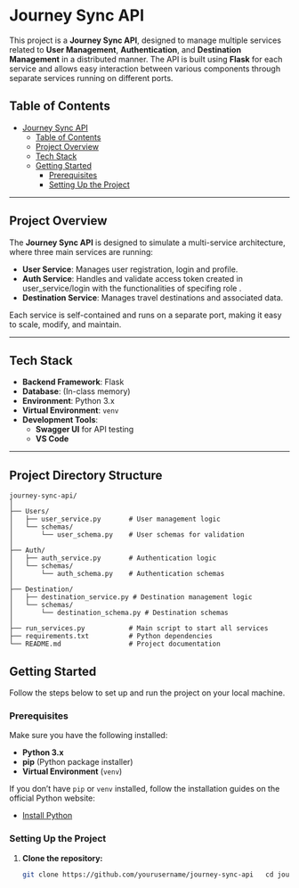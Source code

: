 
# Journey Sync API

This project is a **Journey Sync API**, designed to manage multiple services related to **User Management**, **Authentication**, and **Destination Management** in a distributed manner. The API is built using **Flask** for each service and allows easy interaction between various components through separate services running on different ports.

## Table of Contents

- [Journey Sync API](#journey-sync-api)
  - [Table of Contents](#table-of-contents)
  - [Project Overview](#project-overview)
  - [Tech Stack](#tech-stack)
  - [Getting Started](#getting-started)
    - [Prerequisites](#prerequisites)
    - [Setting Up the Project](#setting-up-the-project)

---

## Project Overview

The **Journey Sync API** is designed to simulate a multi-service architecture, where three main services are running:

- **User Service**: Manages user registration, login and profile.
- **Auth Service**: Handles and validate access token created in user_service/login with the functionalities of specifing role .
- **Destination Service**: Manages travel destinations and associated data.

Each service is self-contained and runs on a separate port, making it easy to scale, modify, and maintain.

---

## Tech Stack

- **Backend Framework**: Flask
- **Database**: (In-class memory)
- **Environment**: Python 3.x
- **Virtual Environment**: `venv`
- **Development Tools**: 
  - **Swagger UI** for API testing
  - **VS Code** 

---


## Project Directory Structure

```plaintext
journey-sync-api/
│
├── Users/
│   ├── user_service.py       # User management logic
│   └── schemas/
│       └── user_schema.py    # User schemas for validation
│
├── Auth/
│   ├── auth_service.py       # Authentication logic
│   └── schemas/
│       └── auth_schema.py    # Authentication schemas
│
├── Destination/
│   ├── destination_service.py # Destination management logic
│   └── schemas/
│       └── destination_schema.py # Destination schemas
│
├── run_services.py           # Main script to start all services
├── requirements.txt          # Python dependencies
└── README.md                 # Project documentation
```
## Getting Started

Follow the steps below to set up and run the project on your local machine.

### Prerequisites

Make sure you have the following installed:

- **Python 3.x**
- **pip** (Python package installer)
- **Virtual Environment** (`venv`)
  
If you don’t have `pip` or `venv` installed, follow the installation guides on the official Python website:  
- [Install Python](https://www.python.org/downloads/)

### Setting Up the Project

1. **Clone the repository:**

   ```bash
   git clone https://github.com/yourusername/journey-sync-api   cd journey-sync-api
